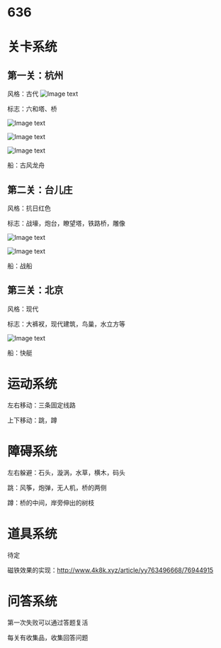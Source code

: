 # 636

# 关卡系统

## 第一关：杭州

风格：古代
![Image text](https://github.com/yjxmm9/636/blob/main/Reference%20Pic/image-20220621213223391.png)


标志：六和塔、桥


![Image text](https://github.com/yjxmm9/636/blob/main/Reference%20Pic/image-20220621213140749.png)



![Image text](https://github.com/yjxmm9/636/blob/main/Reference%20Pic/image-20220621213127421.png)



![Image text](https://github.com/yjxmm9/636/blob/main/Reference%20Pic/image-20220621213254346.png)


船：古风龙舟







## 第二关：台儿庄

风格：抗日红色

标志：战壕，炮台，瞭望塔，铁路桥，雕像

![Image text](https://github.com/yjxmm9/636/blob/main/Reference%20Pic/image-20220621213317341.png)



![Image text](https://github.com/yjxmm9/636/blob/main/Reference%20Pic/image-20220621213326515.png)



船：战船





## 第三关：北京

风格：现代

标志：大裤衩，现代建筑，鸟巢，水立方等

![Image text](https://github.com/yjxmm9/636/blob/main/Reference%20Pic/image-20220621214431663.png)

船：快艇



# 运动系统

左右移动：三条固定线路

上下移动：跳，蹲







# 障碍系统

左右躲避：石头，漩涡，水草，横木，码头

跳：风筝，炮弹，无人机，桥的两侧

蹲：桥的中间，岸旁伸出的树枝



# 道具系统

待定

磁铁效果的实现：http://www.4k8k.xyz/article/yy763496668/76944915





# 问答系统

第一次失败可以通过答题复活

每关有收集品，收集回答问题
